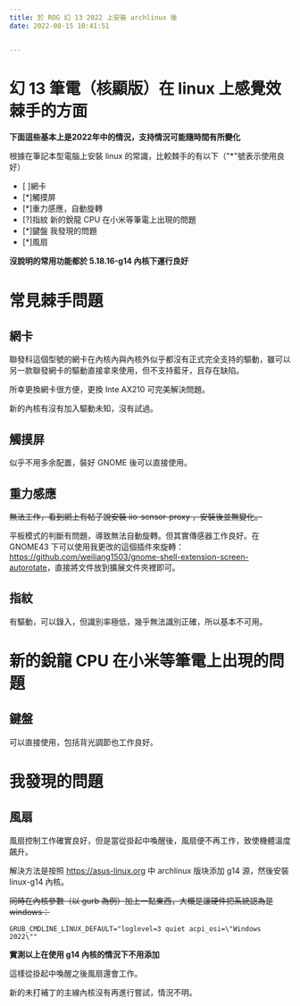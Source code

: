 ```yaml
---
title: 於 ROG 幻 13 2022 上安裝 archlinux 後
date: 2022-08-15 10:41:51


---
```


# 幻 13 筆電（核顯版）在 linux 上感覺效棘手的方面

**下面這些基本上是2022年中的情況，支持情況可能隨時間有所變化**

根據在筆記本型電腦上安裝 linux 的常識，比較棘手的有以下（"*"號表示使用良好）
- [ ]網卡
- [*]觸摸屏
- [*]重力感應，自動旋轉
- [?]指紋
新的銳龍 CPU 在小米等筆電上出現的問題
- [*]鍵盤
我發現的問題
- [*]風扇

**沒說明的常用功能都於 5.18.16-g14 內核下運行良好**

# 常見棘手問題

## 網卡

聯發科這個型號的網卡在內核內與內核外似乎都沒有正式完全支持的驅動，雖可以另一款聯發網卡的驅動直接拿來使用，但不支持藍牙，且存在缺陷。

所幸更換網卡很方便，更換 Inte AX210 可完美解決問題。

新的內核有沒有加入驅動未知，沒有試過。

## 觸摸屏

似乎不用多余配置，裝好 GNOME 後可以直接使用。

## 重力感應

~~無法工作，看到網上有帖子說安裝 iio-sensor-proxy ，安裝後並無變化。~~

平板模式的判斷有問題，導致無法自動旋轉。但其實傳感器工作良好。在 GNOME43 下可以使用我更改的這個插件來旋轉：<https://github.com/weiliang1503/gnome-shell-extension-screen-autorotate>，直接將文件放到擴展文件夾裡即可。

## 指紋

有驅動，可以錄入，但識別率極低，幾乎無法識別正確，所以基本不可用。

# 新的銳龍 CPU 在小米等筆電上出現的問題

## 鍵盤

可以直接使用，包括背光調節也工作良好。

# 我發現的問題

## 風扇

風扇控制工作確實良好，但是當從掛起中喚醒後，風扇便不再工作，致使機體溫度飆升。

解決方法是按照 <https://asus-linux.org>  中 archlinux 版块添加 g14 源，然後安裝 linux-g14 內核。

~~同時在內核參數（以 gurb 為例）加上一點東西，大概是讓硬件把系統認為是 windows：~~
```config
GRUB_CMDLINE_LINUX_DEFAULT="loglevel=3 quiet acpi_osi=\"Windows 2022\""
```
**實測以上在使用 g14 內核的情況下不用添加**

這樣從掛起中喚醒之後風扇還會工作。

新的未打補丁的主線內核沒有再進行嘗試，情況不明。
